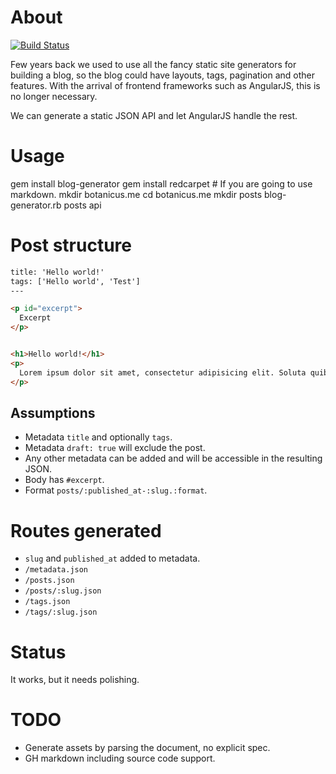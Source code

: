 # About

[![Build Status](https://travis-ci.org/botanicus/blog-generator.svg?branch=master)](https://travis-ci.org/botanicus/blog-generator)

Few years back we used to use all the fancy static site generators for building a blog, so the blog could have layouts, tags, pagination and other features. With the arrival of frontend frameworks such as AngularJS, this is no longer necessary.

We can generate a static JSON API and let AngularJS handle the rest.

# Usage

gem install blog-generator
gem install redcarpet # If you are going to use markdown.
mkdir botanicus.me
cd botanicus.me
mkdir posts
blog-generator.rb posts api

# Post structure

```html
title: 'Hello world!'
tags: ['Hello world', 'Test']
---

<p id="excerpt">
  Excerpt
</p>


<h1>Hello world!</h1>
<p>
  Lorem ipsum dolor sit amet, consectetur adipisicing elit. Soluta quibusdam necessitatibus tempore ullam incidunt amet omnis, veritatis dicta quisquam accusamus at provident vel facere corporis sed fugiat cumque. Consequuntur, necessitatibus!
</p>
```

## Assumptions

- Metadata `title` and optionally `tags`.
- Metadata `draft: true` will exclude the post.
- Any other metadata can be added and will be accessible in the resulting JSON.
- Body has `#excerpt`.
- Format `posts/:published_at-:slug.:format`.

# Routes generated

- `slug` and `published_at` added to metadata.
- `/metadata.json`
- `/posts.json`
- `/posts/:slug.json`
- `/tags.json`
- `/tags/:slug.json`

# Status

It works, but it needs polishing.

# TODO

- Generate assets by parsing the document, no explicit spec.
- GH markdown including source code support.
